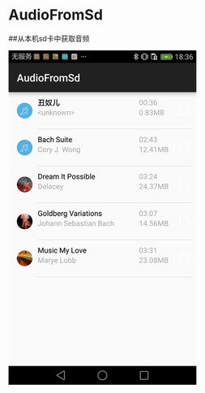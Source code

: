 # AudioFromSd

##从本机sd卡中获取音频

![demo](https://raw.githubusercontent.com/PeggyQi/AndroidSeries_AudioFromSd/master/MusicDemo/MusicDemo/screenshot.png)
